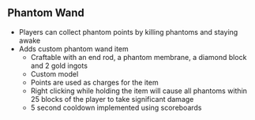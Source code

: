## Phantom Wand

- Players can collect phantom points by killing phantoms and staying awake
- Adds custom phantom wand item
  - Craftable with an end rod, a phantom membrane, a diamond block and 2 gold ingots
  - Custom model
  - Points are used as charges for the item
  - Right clicking while holding the item will cause all phantoms within 25 blocks of the player to take significant damage
  - 5 second cooldown implemented using scoreboards
